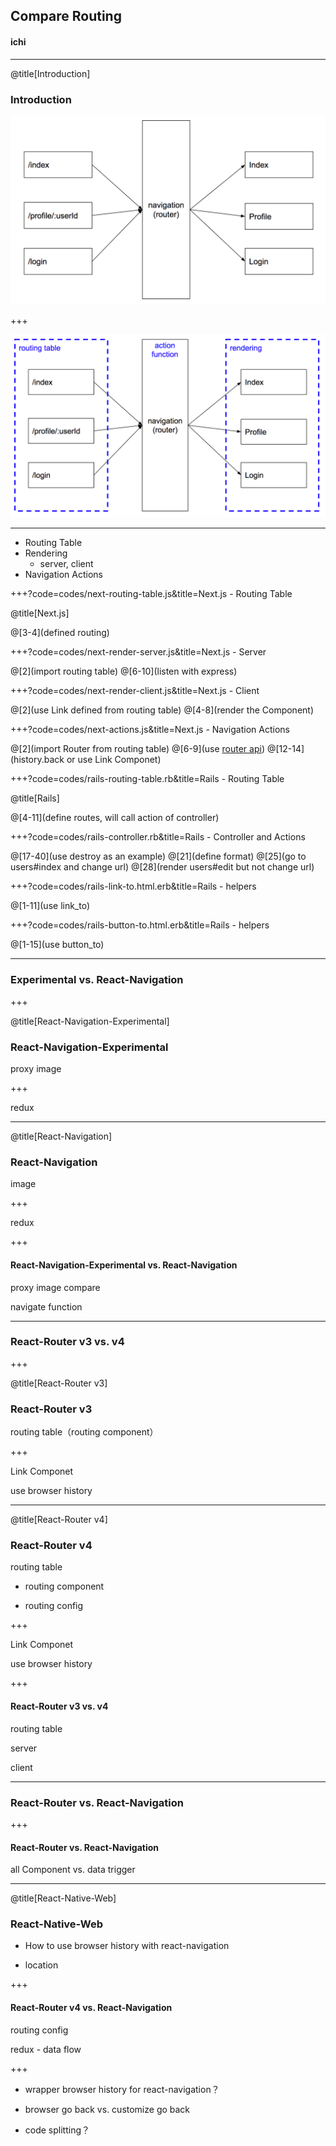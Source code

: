 ## Compare Routing

#### <span class="speaker">ichi</span>

---

@title[Introduction]

### Introduction

![routing](assets/images/routing.png)

+++

![routing](assets/images/routing2.png)

---

* Routing Table
* Rendering
  * server, client
* Navigation Actions

+++?code=codes/next-routing-table.js&title=Next.js - Routing Table

@title[Next.js]

@[3-4](defined routing)

+++?code=codes/next-render-server.js&title=Next.js - Server

@[2](import routing table)
@[6-10](listen with express)

+++?code=codes/next-render-client.js&title=Next.js - Client

@[2](use Link defined from routing table)
@[4-8](render the Component)

+++?code=codes/next-actions.js&title=Next.js - Navigation Actions

@[2](import Router from routing table)
@[6-9](use [router api](https://github.com/fridays/next-routes#router-example))
@[12-14](history.back or use Link Componet)

+++?code=codes/rails-routing-table.rb&title=Rails - Routing Table

@title[Rails]

@[4-11](define routes, will call action of controller)

+++?code=codes/rails-controller.rb&title=Rails - Controller and Actions

@[17-40](use destroy as an example)
@[21](define format)
@[25](go to users#index and change url)
@[28](render users#edit but not change url)

+++?code=codes/rails-link-to.html.erb&title=Rails - helpers

@[1-11](use link_to)

+++?code=codes/rails-button-to.html.erb&title=Rails - helpers

@[1-15](use button_to)

---

### Experimental vs. React-Navigation

+++

@title[React-Navigation-Experimental]

### React-Navigation-Experimental

proxy image

+++

redux

---

@title[React-Navigation]

### React-Navigation

image

+++

redux

+++

#### React-Navigation-Experimental vs. React-Navigation

proxy image compare

navigate function

---

### React-Router v3 vs. v4

+++

@title[React-Router v3]

### React-Router v3

routing table（routing component）

+++

Link Componet

use browser history

---

@title[React-Router v4]

### React-Router v4

routing table

- routing component

- routing config

+++

Link Componet

use browser history

+++

#### React-Router v3 vs. v4

routing table

server

client


---

###  React-Router vs. React-Navigation

+++

#### React-Router vs. React-Navigation

all Component vs. data trigger

---

@title[React-Native-Web]

### React-Native-Web

* How to use browser history with react-navigation

* location

+++

#### React-Router v4 vs. React-Navigation

routing config

redux - data flow

+++

* wrapper browser history for react-navigation？

* browser go back vs. customize go back

* code splitting？

